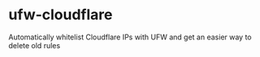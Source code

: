 # ufw-cloudflare
Automatically whitelist Cloudflare IPs with UFW and get an easier way to delete old rules
